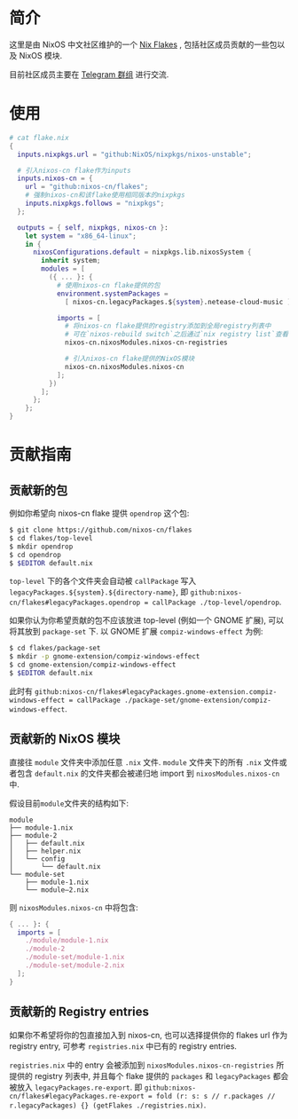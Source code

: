 # 简介

这里是由 NixOS 中文社区维护的一个 [Nix Flakes](https://nixos.org/manual/nix/unstable/command-ref/new-cli/nix3-flake.html) , 包括社区成员贡献的一些包以及 NixOS 模块.

目前社区成员主要在 [Telegram 群组](https://github.com/nixos-cn/NixOS-CN-telegram) 进行交流.

# 使用

```nix
# cat flake.nix
{
  inputs.nixpkgs.url = "github:NixOS/nixpkgs/nixos-unstable";

  # 引入nixos-cn flake作为inputs
  inputs.nixos-cn = {
    url = "github:nixos-cn/flakes";
    # 强制nixos-cn和该flake使用相同版本的nixpkgs
    inputs.nixpkgs.follows = "nixpkgs";
  };

  outputs = { self, nixpkgs, nixos-cn }:
    let system = "x86_64-linux";
    in {
      nixosConfigurations.default = nixpkgs.lib.nixosSystem {
        inherit system;
        modules = [
          ({ ... }: {
            # 使用nixos-cn flake提供的包
            environment.systemPackages =
              [ nixos-cn.legacyPackages.${system}.netease-cloud-music ];

            imports = [
              # 将nixos-cn flake提供的registry添加到全局registry列表中
              # 可在`nixos-rebuild switch`之后通过`nix registry list`查看
              nixos-cn.nixosModules.nixos-cn-registries

              # 引入nixos-cn flake提供的NixOS模块
              nixos-cn.nixosModules.nixos-cn
            ];
          })
        ];
      };
    };
}
```

# 贡献指南

## 贡献新的包

例如你希望向 nixos-cn flake 提供 `opendrop` 这个包:

```sh
$ git clone https://github.com/nixos-cn/flakes
$ cd flakes/top-level
$ mkdir opendrop
$ cd opendrop
$ $EDITOR default.nix
```

`top-level` 下的各个文件夹会自动被 `callPackage` 写入 `legacyPackages.${system}.${directory-name}`, 即 `github:nixos-cn/flakes#legacyPackages.opendrop = callPackage ./top-level/opendrop`.

如果你认为你希望贡献的包不应该放进 top-level (例如一个 GNOME 扩展), 可以将其放到 `package-set` 下.
以 GNOME 扩展 `compiz-windows-effect` 为例:

```sh
$ cd flakes/package-set
$ mkdir -p gnome-extension/compiz-windows-effect
$ cd gnome-extension/compiz-windows-effect
$ $EDITOR default.nix
```

此时有 `github:nixos-cn/flakes#legacyPackages.gnome-extension.compiz-windows-effect = callPackage ./package-set/gnome-extension/compiz-windows-effect`.

## 贡献新的 NixOS 模块

直接往 `module` 文件夹中添加任意 `.nix` 文件. `module` 文件夹下的所有 `.nix` 文件或者包含 `default.nix` 的文件夹都会被递归地 import 到 `nixosModules.nixos-cn` 中.

假设目前`module`文件夹的结构如下:

```
module
├── module-1.nix
├── module-2
│   ├── default.nix
│   ├── helper.nix
│   └── config
│       └── default.nix
└── module-set
    ├── module-1.nix
    └── module—2.nix
```

则 `nixosModules.nixos-cn` 中将包含:
```nix
{ ... }: {
  imports = [
    ./module/module-1.nix
    ./module-2
    ./module-set/module-1.nix
    ./module-set/module-2.nix
  ];
}
```

## 贡献新的 Registry entries

如果你不希望将你的包直接加入到 nixos-cn, 也可以选择提供你的 flakes url 作为 registry entry, 可参考 `registries.nix` 中已有的 registry entries.

`registries.nix` 中的 entry 会被添加到 `nixosModules.nixos-cn-registries` 所提供的 registry 列表中, 并且每个 flake 提供的 `packages` 和 `legacyPackages` 都会被放入 `legacyPackages.re-export`.
即 `github:nixos-cn/flakes#legacyPackages.re-export = fold (r: s: s // r.packages // r.legacyPackages) {} (getFlakes ./registries.nix)`.
